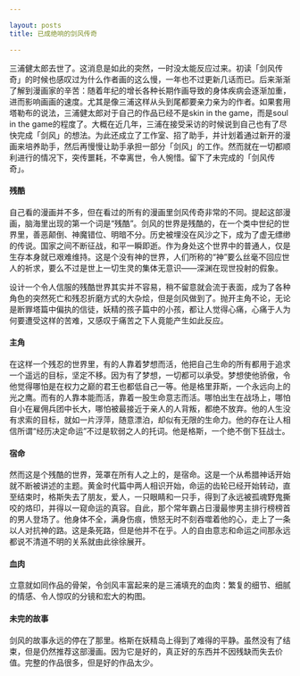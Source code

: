 ```yaml
---

layout: posts
title: 已成绝响的剑风传奇

---
```


三浦健太郎去世了。这消息是如此的突然，一时没太能反应过来。初读「剑风传奇」的时候也感叹过为什么作者画的这么慢，一年也不过更新几话而已。后来渐渐了解到漫画家的辛苦：随着年纪的增长各种长期作画导致的身体疾病会逐渐加重，进而影响画画的速度。尤其是像三浦这样从头到尾都要亲力亲为的作者。如果套用塔勒布的说法，三浦健太郎对于自己的作品已经不是skin in the game，而是soul in the game的程度了。大概在近几年，三浦在接受采访的时候说到自己也有了尽快完成「剑风」的想法。为此还成立了工作室、招了助手，并计划着通过新开的漫画来培养助手，然后再慢慢让助手承担一部分「剑风」的工作。然而就在一切都顺利进行的情况下，突传噩耗，不幸离世，令人惋惜。留下了未完成的「剑风传奇」。

#### 残酷

自己看的漫画并不多，但在看过的所有的漫画里剑风传奇非常的不同。提起这部漫画，脑海里出现的第一个词是“残酷”。剑风的世界是残酷的，在一个类中世纪的世界里，善恶颠倒、神魔错位、明暗不分。历史被埋没在风沙之下，成为了虚无缥缈的传说。国家之间不断征战，和平一瞬即逝。作为身处这个世界中的普通人，仅是生存本身就已艰难维持。这是个没有神的世界，人们所称的“神”要么丝毫不回应世人的祈求，要么不过是世上一切生灵的集体无意识——深渊在现世投射的假象。

设计一个令人信服的残酷世界其实并不容易，稍不留意就会流于表面，成为了各种角色的突然死亡和残忍折磨方式的大杂烩，但是剑风做到了。抛开主角不论，无论是断罪塔篇中偏执的信徒，妖精的孩子篇中的小孩，都让人觉得心痛，心痛于人为何要遭受这样的苦难，又感叹于痛苦之下人竟能产生如此反应。

#### 主角

在这样一个残忍的世界里，有的人靠着梦想而活，他把自己生命的所有都用于追求一个遥远的目标，坚定不移。因为有了梦想，一切都可以承受。梦想使他骄傲，令他觉得哪怕是在权力之巅的君王也都低自己一等。他是格里菲斯，一个永远向上的光之鹰。而有的人靠本能而活，靠着一股生命意志而活。哪怕出生在战场上，哪怕自小在雇佣兵团中长大，哪怕被最接近于亲人的人背叛，都绝不放弃。他的人生没有求索的目标，就如一片浮萍，随意漂泊，却似有无限的生命力。他的存在让人相信所谓“经历决定命运”不过是软弱之人的托词。他是格斯，一个绝不倒下狂战士。

#### 宿命

然而这是个残酷的世界，笼罩在所有人之上的，是宿命。这是一个从希腊神话开始就不断被讲述的主题。黄金时代篇中两人相识开始，命运的齿轮已经开始转动，直至结束时，格斯失去了朋友，爱人，一只眼睛和一只手，得到了永远被孤魂野鬼撕咬的烙印，并得以一窥命运的真容。自此，那个常年霸占日漫最惨男主排行榜榜首的男人登场了。他身体不全，满身伤痕，愤怒无时不刻吞噬着他的心，走上了一条以人对抗神的路。这是条死路，但是他并不在乎。人的自由意志和命运之间那永远都说不清道不明的关系就由此徐徐展开。

#### 血肉

立意就如同作品的骨架，令剑风丰富起来的是三浦填充的血肉：繁复的细节、细腻的情感、令人惊叹的分镜和宏大的构图。

#### 未完的故事

剑风的故事永远的停在了那里。格斯在妖精岛上得到了难得的平静。虽然没有了结束，但是仍然推荐这部漫画。因为它是好的，真正好的东西并不因残缺而失去价值。完整的作品很多，但是好的作品太少。
